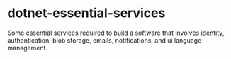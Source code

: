 # dotnet-essential-services

Some essential services required to build a software that involves identity, authentication, blob storage, emails, notifications, and ui language management.
